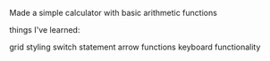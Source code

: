 Made a simple calculator with basic arithmetic functions

things I've learned:

grid styling
switch statement
arrow functions
keyboard functionality